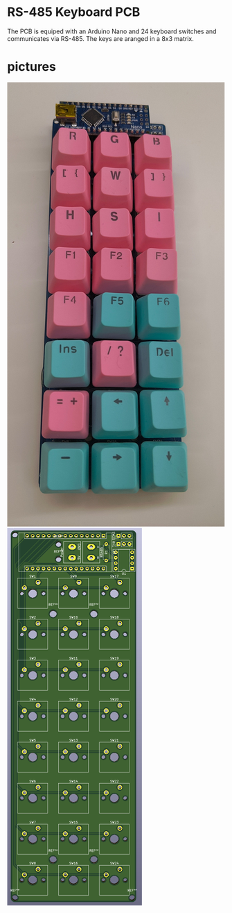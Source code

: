 # RS-485 Keyboard PCB
The PCB is equiped with an Arduino Nano and 24 keyboard switches and communicates via RS-485.
The keys are aranged in a 8x3 matrix.
# pictures
![finished project](pictures/finished_pcb.jpg)
![kicad screenshot](pictures/pcb_kicad.png)
